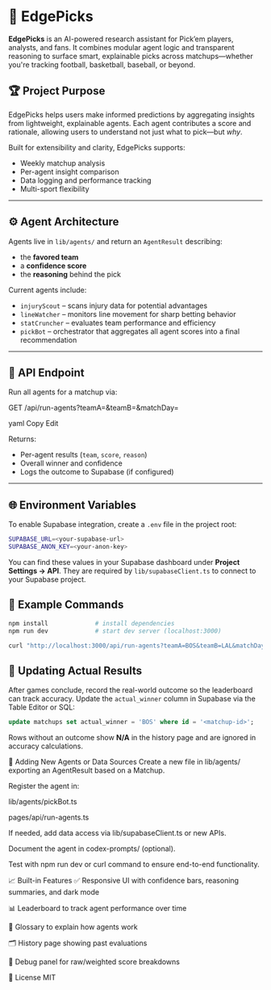 # 🧠 EdgePicks

**EdgePicks** is an AI-powered research assistant for Pick’em players, analysts, and fans. It combines modular agent logic and transparent reasoning to surface smart, explainable picks across matchups—whether you're tracking football, basketball, baseball, or beyond.

## 🏆 Project Purpose

EdgePicks helps users make informed predictions by aggregating insights from lightweight, explainable agents. Each agent contributes a score and rationale, allowing users to understand not just what to pick—but *why*.

Built for extensibility and clarity, EdgePicks supports:
- Weekly matchup analysis
- Per-agent insight comparison
- Data logging and performance tracking
- Multi-sport flexibility

---

## ⚙️ Agent Architecture

Agents live in `lib/agents/` and return an `AgentResult` describing:
- the **favored team**
- a **confidence score**
- the **reasoning** behind the pick

Current agents include:

- `injuryScout` – scans injury data for potential advantages
- `lineWatcher` – monitors line movement for sharp betting behavior
- `statCruncher` – evaluates team performance and efficiency
- `pickBot` – orchestrator that aggregates all agent scores into a final recommendation

---

## 📡 API Endpoint

Run all agents for a matchup via:

GET /api/run-agents?teamA=<team>&teamB=<team>&matchDay=<number>

yaml
Copy
Edit

Returns:
- Per-agent results (`team`, `score`, `reason`)
- Overall winner and confidence
- Logs the outcome to Supabase (if configured)

---

## 🌐 Environment Variables

To enable Supabase integration, create a `.env` file in the project root:

```bash
SUPABASE_URL=<your-supabase-url>
SUPABASE_ANON_KEY=<your-anon-key>
```

You can find these values in your Supabase dashboard under **Project Settings → API**. They are required by `lib/supabaseClient.ts` to connect to your Supabase project.

## 🧪 Example Commands

```bash
npm install             # install dependencies
npm run dev             # start dev server (localhost:3000)

curl "http://localhost:3000/api/run-agents?teamA=BOS&teamB=LAL&matchDay=1" # sample multi-sport matchup request
```

## 📝 Updating Actual Results

After games conclude, record the real-world outcome so the leaderboard can track accuracy. Update the `actual_winner` column in Supabase via the Table Editor or SQL:

```sql
update matchups set actual_winner = 'BOS' where id = '<matchup-id>';
```

Rows without an outcome show **N/A** in the history page and are ignored in accuracy calculations.

🧱 Adding New Agents or Data Sources
Create a new file in lib/agents/ exporting an AgentResult based on a Matchup.

Register the agent in:

lib/agents/pickBot.ts

pages/api/run-agents.ts

If needed, add data access via lib/supabaseClient.ts or new APIs.

Document the agent in codex-prompts/ (optional).

Test with npm run dev or curl command to ensure end-to-end functionality.

📈 Built-in Features
✅ Responsive UI with confidence bars, reasoning summaries, and dark mode

📊 Leaderboard to track agent performance over time

🧠 Glossary to explain how agents work

🗂 History page showing past evaluations

🔬 Debug panel for raw/weighted score breakdowns

📄 License
MIT
